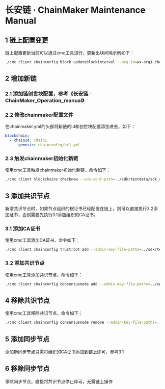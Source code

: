 # 长安链 · ChainMaker Maintenance Manual

## 1 链上配置变更

链上配置更新当前可以通过cmc工具进行，更新出块间隔示例如下：

```sh
./cmc client chainconfig block updateblockinterval --org-id=wx-org1.chainmaker.org --client-crt-file-paths=../sdk/testdata/crypto-config/wx-org1.chainmaker.org/user/client1/client1.tls.crt --client-key-file-paths=../sdk/testdata/crypto-config/wx-org1.chainmaker.org/user/client1/client1.tls.key --sdk-conf-path=../sdk/testdata/sdk_config.yml --admin-crt-file-paths=../sdk/testdata/crypto-config/wx-org1.chainmaker.org/user/admin1/admin1.tls.crt --admin-key-file-paths=../sdk/testdata/crypto-config/wx-org1.chainmaker.org/user/admin1/admin1.tls.key --block-interval 1000
```

## 2 增加新链

### 2.1 添加链创世块配置，参考《长安链 · ChainMaker_Operation_manual》

### 2.2 修改chainmaker配置文件

在chainmaker.yml的头部将新链的Id和创世块配置添加进去，如下：
```yaml
blockchain:
  - chainId: chain1
      genesis: chainconfig/bc1.yml
```

### 2.3 触发chainmaker初始化新链

使用cmc工具触发chainmaker初始化新链，命令如下：

```sh
./cmc client blockchains checknew --sdk-conf-path=../sdk/testdata/sdk_config.yml
```

## 3 添加共识节点

新增共识节点时，如果节点组织的根证书已经配置在链上，则可以直接执行3.2添加证书，否则需要先执行3.1添加组织的CA证书。

### 3.1 添加CA证书

使用cmc工具添加CA证书，命令如下：

```sh
./cmc client chainconfig trustroot add --admin-key-file-paths=../sdk/testdata/crypto-config/wx-org1.chainmaker.org/user/admin1/admin1.tls.key --admin-crt-file-paths=../sdk/testdata/crypto-config/wx-org1.chainmaker.org/user/admin1/admin1.tls.crt  --org-id=wx-org1.chainmaker.org --client-crt-file-paths=../sdk/testdata/crypto-config/wx-org1.chainmaker.org/user/client1/client1.tls.crt --client-key-file-paths=../sdk/testdata/crypto-config/wx-org1.chainmaker.org/user/client1/client1.tls.key --sdk-conf-path=../sdk/testdata/sdk_config.yml --trust-root-org-id=wx-org6.chainmaker.org --trust-root-path=../sdk/testdata/crypto-config/wx-org6.chainmaker.org/ca/ca.crt
```

### 3.2 添加共识节点

使用cmc工具添加共识节点，命令如下：

```sh
./cmc client chainconfig consensusnode add --admin-key-file-paths=../sdk/testdata/crypto-config/wx-org1.chainmaker.org/user/admin1/admin1.tls.key --admin-crt-file-paths=../sdk/testdata/crypto-config/wx-org1.chainmaker.org/user/admin1/admin1.tls.crt  --org-id=wx-org1.chainmaker.org --client-crt-file-paths=../sdk/testdata/crypto-config/wx-org1.chainmaker.org/user/client1/client1.tls.crt --client-key-file-paths=../sdk/testdata/crypto-config/wx-org1.chainmaker.org/user/client1/client1.tls.key --sdk-conf-path=../sdk/testdata/sdk_config.yml --node-org-id=wx-org6.chainmaker.org --node-address=/ip4/192.168.2.33/tcp/11306/p2p/QmaidqyzfPv6y97JF9ZcrG7q3mgU9ALaQmMDUTajiCeXHe
```

## 4 移除共识节点

使用cmc工具移除共识节点，命令如下：

```sh
./cmc client chainconfig consensusnode remove --admin-key-file-paths=../sdk/testdata/crypto-config/wx-org1.chainmaker.org/user/admin1/admin1.tls.key --admin-crt-file-paths=../sdk/testdata/crypto-config/wx-org1.chainmaker.org/user/admin1/admin1.tls.crt  --org-id=wx-org1.chainmaker.org --client-crt-file-paths=../sdk/testdata/crypto-config/wx-org1.chainmaker.org/user/client1/client1.tls.crt --client-key-file-paths=../sdk/testdata/crypto-config/wx-org1.chainmaker.org/user/client1/client1.tls.key --sdk-conf-path=../sdk/testdata/sdk_config.yml --node-org-id=wx-org6.chainmaker.org --node-address=/ip4/192.168.2.33/tcp/11306/p2p/QmaidqyzfPv6y97JF9ZcrG7q3mgU9ALaQmMDUTajiCeXHe
```

## 5 添加同步节点

添加新同步节点只需将组织的CA证书添加到链上即可，参考3.1

## 6 移除同步节点

移除同步节点，直接将共识节点停止即可，无需链上操作